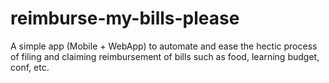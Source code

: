 # reimburse-my-bills-please
A simple app (Mobile + WebApp) to automate and ease the hectic process of filing and claiming reimbursement of bills such as food, learning budget, conf, etc.
